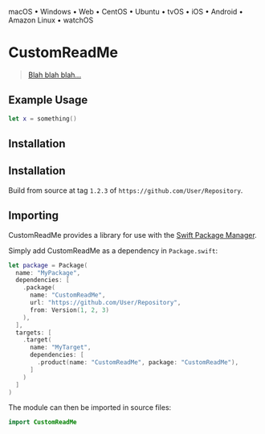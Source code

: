 <!--
 README.md

 This source file is part of the CustomReadMe open source project.

 Copyright ©2020 the CustomReadMe project contributors.

 Dedicated to the public domain.
 See http://unlicense.org/ for more information.
 -->

macOS • Windows • Web • CentOS • Ubuntu • tvOS • iOS • Android • Amazon Linux • watchOS

# CustomReadMe

> [Blah blah blah...](http://somewhere.com)

## Example Usage

```swift
let x = something()
```

## Installation

## Installation

Build from source at tag `1.2.3` of `https://github.com/User/Repository`.

## Importing

CustomReadMe provides a library for use with the [Swift Package Manager](https://swift.org/package-manager/).

Simply add CustomReadMe as a dependency in `Package.swift`:

```swift
let package = Package(
  name: "MyPackage",
  dependencies: [
    .package(
      name: "CustomReadMe",
      url: "https://github.com/User/Repository",
      from: Version(1, 2, 3)
    ),
  ],
  targets: [
    .target(
      name: "MyTarget",
      dependencies: [
        .product(name: "CustomReadMe", package: "CustomReadMe"),
      ]
    )
  ]
)
```

The module can then be imported in source files:

```swift
import CustomReadMe
```
